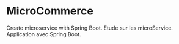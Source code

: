 # MicroCommerce
Create microservice with Spring Boot.
Etude sur les microService. Application avec Spring Boot.
